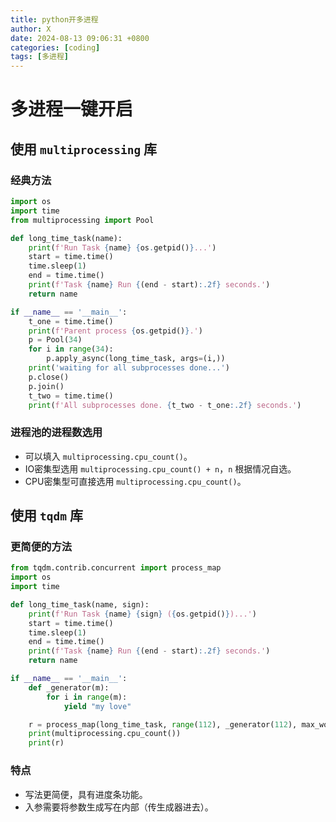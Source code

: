 ```yaml
---
title: python开多进程
author: X
date: 2024-08-13 09:06:31 +0800
categories: [coding]
tags: [多进程]
---
```


# 多进程一键开启

## 使用 `multiprocessing` 库

### 经典方法

```python
import os
import time
from multiprocessing import Pool

def long_time_task(name):
    print(f'Run Task {name} {os.getpid()}...')
    start = time.time()
    time.sleep(1)
    end = time.time()
    print(f'Task {name} Run {(end - start):.2f} seconds.')
    return name

if __name__ == '__main__':
    t_one = time.time()
    print(f'Parent process {os.getpid()}.')
    p = Pool(34)
    for i in range(34):
        p.apply_async(long_time_task, args=(i,))
    print('waiting for all subprocesses done...')
    p.close()
    p.join()
    t_two = time.time()
    print(f'All subprocesses done. {t_two - t_one:.2f} seconds.')
```

### 进程池的进程数选用

- 可以填入 `multiprocessing.cpu_count()`。
- IO密集型选用 `multiprocessing.cpu_count() + n`，`n` 根据情况自选。
- CPU密集型可直接选用 `multiprocessing.cpu_count()`。

## 使用 `tqdm` 库

### 更简便的方法

```python
from tqdm.contrib.concurrent import process_map
import os
import time

def long_time_task(name, sign):
    print(f'Run Task {name} {sign} ({os.getpid()})...')
    start = time.time()
    time.sleep(1)
    end = time.time()
    print(f'Task {name} Run {(end - start):.2f} seconds.')
    return name

if __name__ == '__main__':
    def _generator(m):
        for i in range(m):
            yield "my love"

    r = process_map(long_time_task, range(112), _generator(112), max_workers=34)
    print(multiprocessing.cpu_count())
    print(r)
```

### 特点

- 写法更简便，具有进度条功能。
- 入参需要将参数生成写在内部（传生成器进去）。
